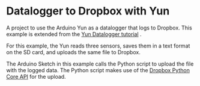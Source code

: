 Datalogger to Dropbox with Yun
===============================

A project to use the Arduino Yun as a datalogger that logs to Dropbox. This example is extended from the [Yun Datalogger tutorial](http://arduino.cc/en/Tutorial/YunDatalogger) .

For this example, the Yun reads three sensors, saves them in a text format on the SD card, and uploads the same file to Dropbox.

The Arduino Sketch in this example calls the Python script to upload the file with the logged data. The Python script makes use of the [Dropbox Python Core API](https://www.dropbox.com/developers/core/start/python) for the upload.